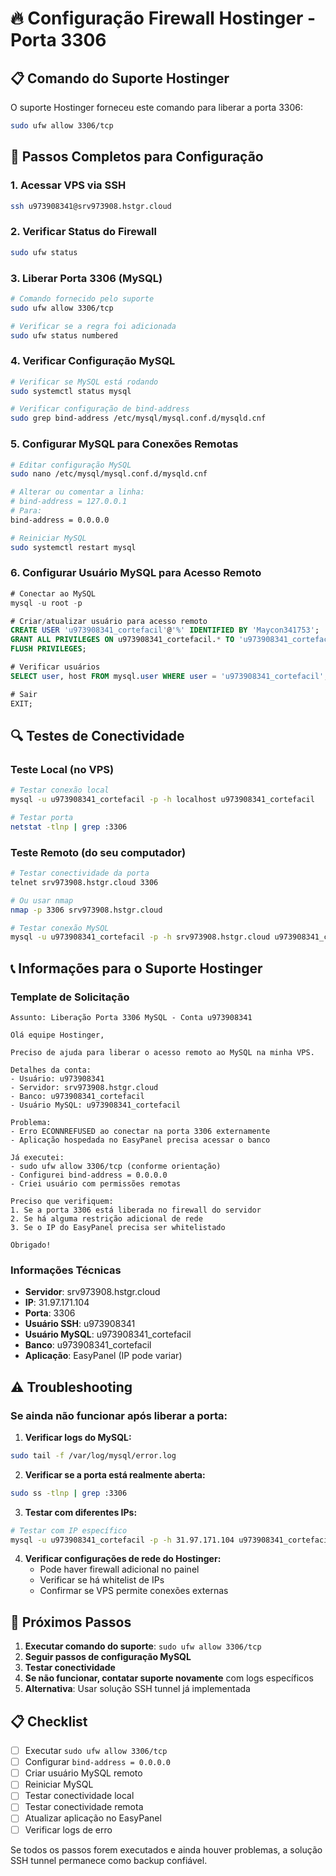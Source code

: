 # 🔥 Configuração Firewall Hostinger - Porta 3306

## 📋 Comando do Suporte Hostinger

O suporte Hostinger forneceu este comando para liberar a porta 3306:

```bash
sudo ufw allow 3306/tcp
```

## 🚀 Passos Completos para Configuração

### 1. Acessar VPS via SSH

```bash
ssh u973908341@srv973908.hstgr.cloud
```

### 2. Verificar Status do Firewall

```bash
sudo ufw status
```

### 3. Liberar Porta 3306 (MySQL)

```bash
# Comando fornecido pelo suporte
sudo ufw allow 3306/tcp

# Verificar se a regra foi adicionada
sudo ufw status numbered
```

### 4. Verificar Configuração MySQL

```bash
# Verificar se MySQL está rodando
sudo systemctl status mysql

# Verificar configuração de bind-address
sudo grep bind-address /etc/mysql/mysql.conf.d/mysqld.cnf
```

### 5. Configurar MySQL para Conexões Remotas

```bash
# Editar configuração MySQL
sudo nano /etc/mysql/mysql.conf.d/mysqld.cnf

# Alterar ou comentar a linha:
# bind-address = 127.0.0.1
# Para:
bind-address = 0.0.0.0

# Reiniciar MySQL
sudo systemctl restart mysql
```

### 6. Configurar Usuário MySQL para Acesso Remoto

```sql
# Conectar ao MySQL
mysql -u root -p

# Criar/atualizar usuário para acesso remoto
CREATE USER 'u973908341_cortefacil'@'%' IDENTIFIED BY 'Maycon341753';
GRANT ALL PRIVILEGES ON u973908341_cortefacil.* TO 'u973908341_cortefacil'@'%';
FLUSH PRIVILEGES;

# Verificar usuários
SELECT user, host FROM mysql.user WHERE user = 'u973908341_cortefacil';

# Sair
EXIT;
```

## 🔍 Testes de Conectividade

### Teste Local (no VPS)

```bash
# Testar conexão local
mysql -u u973908341_cortefacil -p -h localhost u973908341_cortefacil

# Testar porta
netstat -tlnp | grep :3306
```

### Teste Remoto (do seu computador)

```bash
# Testar conectividade da porta
telnet srv973908.hstgr.cloud 3306

# Ou usar nmap
nmap -p 3306 srv973908.hstgr.cloud

# Testar conexão MySQL
mysql -u u973908341_cortefacil -p -h srv973908.hstgr.cloud u973908341_cortefacil
```

## 📞 Informações para o Suporte Hostinger

### Template de Solicitação

```
Assunto: Liberação Porta 3306 MySQL - Conta u973908341

Olá equipe Hostinger,

Preciso de ajuda para liberar o acesso remoto ao MySQL na minha VPS.

Detalhes da conta:
- Usuário: u973908341
- Servidor: srv973908.hstgr.cloud
- Banco: u973908341_cortefacil
- Usuário MySQL: u973908341_cortefacil

Problema:
- Erro ECONNREFUSED ao conectar na porta 3306 externamente
- Aplicação hospedada no EasyPanel precisa acessar o banco

Já executei:
- sudo ufw allow 3306/tcp (conforme orientação)
- Configurei bind-address = 0.0.0.0
- Criei usuário com permissões remotas

Preciso que verifiquem:
1. Se a porta 3306 está liberada no firewall do servidor
2. Se há alguma restrição adicional de rede
3. Se o IP do EasyPanel precisa ser whitelistado

Obrigado!
```

### Informações Técnicas

- **Servidor**: srv973908.hstgr.cloud
- **IP**: 31.97.171.104
- **Porta**: 3306
- **Usuário SSH**: u973908341
- **Usuário MySQL**: u973908341_cortefacil
- **Banco**: u973908341_cortefacil
- **Aplicação**: EasyPanel (IP pode variar)

## ⚠️ Troubleshooting

### Se ainda não funcionar após liberar a porta:

1. **Verificar logs do MySQL:**
```bash
sudo tail -f /var/log/mysql/error.log
```

2. **Verificar se a porta está realmente aberta:**
```bash
sudo ss -tlnp | grep :3306
```

3. **Testar com diferentes IPs:**
```bash
# Testar com IP específico
mysql -u u973908341_cortefacil -p -h 31.97.171.104 u973908341_cortefacil
```

4. **Verificar configurações de rede do Hostinger:**
   - Pode haver firewall adicional no painel
   - Verificar se há whitelist de IPs
   - Confirmar se VPS permite conexões externas

## 🎯 Próximos Passos

1. **Executar comando do suporte**: `sudo ufw allow 3306/tcp`
2. **Seguir passos de configuração MySQL**
3. **Testar conectividade**
4. **Se não funcionar, contatar suporte novamente** com logs específicos
5. **Alternativa**: Usar solução SSH tunnel já implementada

## 📋 Checklist

- [ ] Executar `sudo ufw allow 3306/tcp`
- [ ] Configurar `bind-address = 0.0.0.0`
- [ ] Criar usuário MySQL remoto
- [ ] Reiniciar MySQL
- [ ] Testar conectividade local
- [ ] Testar conectividade remota
- [ ] Atualizar aplicação no EasyPanel
- [ ] Verificar logs de erro

Se todos os passos forem executados e ainda houver problemas, a solução SSH tunnel permanece como backup confiável.